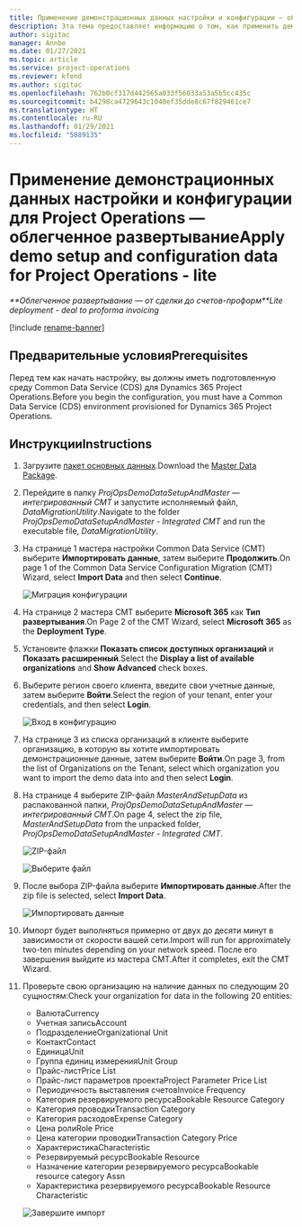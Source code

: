 ```yaml
---
title: Применение демонстрационных данных настройки и конфигурации — облегченное развертывание
description: Эта тема предоставляет информацию о том, как применить демонстрационные данные настройки и конфигурации для Project Operations.
author: sigitac
manager: Annbe
ms.date: 01/27/2021
ms.topic: article
ms.service: project-operations
ms.reviewer: kfend
ms.author: sigitac
ms.openlocfilehash: 762b0cf317d442565a033f56033a53a5b5cc435c
ms.sourcegitcommit: b4298ca4729643c1040ef35dde8c67f829461ce7
ms.translationtype: HT
ms.contentlocale: ru-RU
ms.lasthandoff: 01/29/2021
ms.locfileid: "5089135"
---
```

# <a name="apply-demo-setup-and-configuration-data-for-project-operations---lite"></a><span data-ttu-id="2b50a-103">Применение демонстрационных данных настройки и конфигурации для Project Operations — облегченное развертывание</span><span class="sxs-lookup"><span data-stu-id="2b50a-103">Apply demo setup and configuration data for Project Operations - lite</span></span> 

<span data-ttu-id="2b50a-104">_\*\*Облегченное развертывание — от сделки до счетов-проформ_</span><span class="sxs-lookup"><span data-stu-id="2b50a-104">_\*\*Lite deployment - deal to proforma invoicing_</span></span>

[!include [rename-banner](~/includes/cc-data-platform-banner.md)]

## <a name="prerequisites"></a><span data-ttu-id="2b50a-105">Предварительные условия</span><span class="sxs-lookup"><span data-stu-id="2b50a-105">Prerequisites</span></span>

<span data-ttu-id="2b50a-106">Перед тем как начать настройку, вы должны иметь подготовленную среду Common Data Service (CDS) для Dynamics 365 Project Operations.</span><span class="sxs-lookup"><span data-stu-id="2b50a-106">Before you begin the configuration, you must have a Common Data Service (CDS) environment provisioned for Dynamics 365 Project Operations.</span></span>


## <a name="instructions"></a><span data-ttu-id="2b50a-107">Инструкции</span><span class="sxs-lookup"><span data-stu-id="2b50a-107">Instructions</span></span>

1. <span data-ttu-id="2b50a-108">Загрузите [пакет основных данных](https://download.microsoft.com/download/3/4/1/341bf279-a64f-4baa-af31-ce624859b518/ProjOpsSampleSetupData%20-%20CE%20only%20CMT.zip).</span><span class="sxs-lookup"><span data-stu-id="2b50a-108">Download the [Master Data Package](https://download.microsoft.com/download/3/4/1/341bf279-a64f-4baa-af31-ce624859b518/ProjOpsSampleSetupData%20-%20CE%20only%20CMT.zip).</span></span> 
2. <span data-ttu-id="2b50a-109">Перейдите в папку *ProjOpsDemoDataSetupAndMaster — интегрированный CMT* и запустите исполняемый файл, *DataMigrationUtility*.</span><span class="sxs-lookup"><span data-stu-id="2b50a-109">Navigate to the folder *ProjOpsDemoDataSetupAndMaster - Integrated CMT* and run the executable file, *DataMigrationUtility*.</span></span>
3. <span data-ttu-id="2b50a-110">На странице 1 мастера настройки Common Data Service (CMT) выберите **Импортировать данные**, затем выберите **Продолжить**.</span><span class="sxs-lookup"><span data-stu-id="2b50a-110">On page 1 of the Common Data Service Configuration Migration (CMT) Wizard, select **Import Data** and then select **Continue**.</span></span>

    ![Миграция конфигурации](./media/1ConfigurationMigration.png)

4. <span data-ttu-id="2b50a-112">На странице 2 мастера CMT выберите **Microsoft 365** как **Тип развертывания**.</span><span class="sxs-lookup"><span data-stu-id="2b50a-112">On Page 2 of the CMT Wizard, select **Microsoft 365** as the **Deployment Type**.</span></span>
5. <span data-ttu-id="2b50a-113">Установите флажки **Показать список доступных организаций** и **Показать расширенный**.</span><span class="sxs-lookup"><span data-stu-id="2b50a-113">Select the **Display a list of available organizations** and **Show Advanced** check boxes.</span></span>
6. <span data-ttu-id="2b50a-114">Выберите регион своего клиента, введите свои учетные данные, затем выберите **Войти**.</span><span class="sxs-lookup"><span data-stu-id="2b50a-114">Select the region of your tenant, enter your credentials, and then select **Login**.</span></span>

   ![Вход в конфигурацию](./media/2ConfigurationSignin.png)

7. <span data-ttu-id="2b50a-116">На странице 3 из списка организаций в клиенте выберите организацию, в которую вы хотите импортировать демонстрационные данные, затем выберите **Войти**.</span><span class="sxs-lookup"><span data-stu-id="2b50a-116">On page 3, from the list of Organizations on the Tenant, select which organization you want to import the demo data into and then select **Login**.</span></span>
8. <span data-ttu-id="2b50a-117">На странице 4 выберите ZIP-файл *MasterAndSetupData* из распакованной папки, *ProjOpsDemoDataSetupAndMaster — интегрированный CMT*.</span><span class="sxs-lookup"><span data-stu-id="2b50a-117">On page 4, select the zip file, *MasterAndSetupData* from the unpacked folder, *ProjOpsDemoDataSetupAndMaster - Integrated CMT*.</span></span>

   ![ZIP-файл](./media/3ZipFile.png)

   ![Выберите файл](./media/4SelectAFile.png)

9. <span data-ttu-id="2b50a-120">После выбора ZIP-файла выберите **Импортировать данные**.</span><span class="sxs-lookup"><span data-stu-id="2b50a-120">After the zip file is selected, select **Import Data**.</span></span>

   ![Импортировать данные](./media/5ImportData.png)

10. <span data-ttu-id="2b50a-122">Импорт будет выполняться примерно от двух до десяти минут в зависимости от скорости вашей сети.</span><span class="sxs-lookup"><span data-stu-id="2b50a-122">Import will run for approximately two-ten minutes depending on your network speed.</span></span> <span data-ttu-id="2b50a-123">После его завершения выйдите из мастера CMT.</span><span class="sxs-lookup"><span data-stu-id="2b50a-123">After it completes, exit the CMT Wizard.</span></span> 
11. <span data-ttu-id="2b50a-124">Проверьте свою организацию на наличие данных по следующим 20 сущностям:</span><span class="sxs-lookup"><span data-stu-id="2b50a-124">Check your organization for data in the following 20 entities:</span></span>

    -   <span data-ttu-id="2b50a-125">Валюта</span><span class="sxs-lookup"><span data-stu-id="2b50a-125">Currency</span></span>
    -   <span data-ttu-id="2b50a-126">Учетная запись</span><span class="sxs-lookup"><span data-stu-id="2b50a-126">Account</span></span>
    -   <span data-ttu-id="2b50a-127">Подразделение</span><span class="sxs-lookup"><span data-stu-id="2b50a-127">Organizational Unit</span></span>
    -   <span data-ttu-id="2b50a-128">Контакт</span><span class="sxs-lookup"><span data-stu-id="2b50a-128">Contact</span></span>
    -   <span data-ttu-id="2b50a-129">Единица</span><span class="sxs-lookup"><span data-stu-id="2b50a-129">Unit</span></span>
    -   <span data-ttu-id="2b50a-130">Группа единиц измерения</span><span class="sxs-lookup"><span data-stu-id="2b50a-130">Unit Group</span></span>
    -   <span data-ttu-id="2b50a-131">Прайс-лист</span><span class="sxs-lookup"><span data-stu-id="2b50a-131">Price List</span></span>
    -   <span data-ttu-id="2b50a-132">Прайс-лист параметров проекта</span><span class="sxs-lookup"><span data-stu-id="2b50a-132">Project Parameter Price List</span></span> 
    -   <span data-ttu-id="2b50a-133">Периодичность выставления счетов</span><span class="sxs-lookup"><span data-stu-id="2b50a-133">Invoice Frequency</span></span>
    -   <span data-ttu-id="2b50a-134">Категория резервируемого ресурса</span><span class="sxs-lookup"><span data-stu-id="2b50a-134">Bookable Resource Category</span></span>
    -   <span data-ttu-id="2b50a-135">Категория проводки</span><span class="sxs-lookup"><span data-stu-id="2b50a-135">Transaction Category</span></span>
    -   <span data-ttu-id="2b50a-136">Категория расходов</span><span class="sxs-lookup"><span data-stu-id="2b50a-136">Expense Category</span></span>
    -   <span data-ttu-id="2b50a-137">Цена роли</span><span class="sxs-lookup"><span data-stu-id="2b50a-137">Role Price</span></span>
    -   <span data-ttu-id="2b50a-138">Цена категории проводки</span><span class="sxs-lookup"><span data-stu-id="2b50a-138">Transaction Category Price</span></span>
    -   <span data-ttu-id="2b50a-139">Характеристика</span><span class="sxs-lookup"><span data-stu-id="2b50a-139">Characteristic</span></span>
    -   <span data-ttu-id="2b50a-140">Резервируемый ресурс</span><span class="sxs-lookup"><span data-stu-id="2b50a-140">Bookable Resource</span></span>
    -   <span data-ttu-id="2b50a-141">Назначение категории резервируемого ресурса</span><span class="sxs-lookup"><span data-stu-id="2b50a-141">Bookable resource category Assn</span></span>
    -   <span data-ttu-id="2b50a-142">Характеристика резервируемого ресурса</span><span class="sxs-lookup"><span data-stu-id="2b50a-142">Bookable Resource Characteristic</span></span>

    ![Завершите импорт](./media/6CompleteImport.png)
